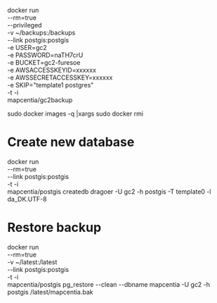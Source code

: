 docker run \
    --rm=true \
    --privileged \
    -v ~/backups:/backups \
    --link postgis:postgis \
    -e USER=gc2 \
    -e PASSWORD=naTH7crU \
    -e BUCKET=gc2-furesoe \
    -e AWSACCESSKEYID=xxxxxx \
    -e AWSSECRETACCESSKEY=xxxxxx \
    -e SKIP="template1 postgres" \
    -t -i \
    mapcentia/gc2backup
    


sudo docker images -q |xargs sudo docker rmi


# Create new database
docker run \
    --rm=true \
    --link postgis:postgis \
    -t -i \
    mapcentia/postgis createdb dragoer -U gc2 -h postgis -T template0 -l da_DK.UTF-8
    
# Restore backup
docker run \
    --rm=true \
    -v ~/latest:/latest \
    --link postgis:postgis \
    -t -i \
    mapcentia/postgis pg_restore --clean --dbname mapcentia -U gc2 -h postgis /latest/mapcentia.bak
    